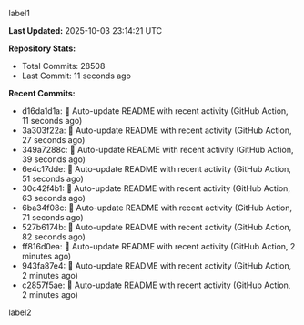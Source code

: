 
label1 
<!-- ACTIVITY_START -->
**Last Updated:** 2025-10-03 23:14:21 UTC

**Repository Stats:**
- Total Commits: 28508
- Last Commit: 11 seconds ago

**Recent Commits:**
- d16da1d1a: 🤖 Auto-update README with recent activity (GitHub Action, 11 seconds ago)
- 3a303f22a: 🤖 Auto-update README with recent activity (GitHub Action, 27 seconds ago)
- 349a7288c: 🤖 Auto-update README with recent activity (GitHub Action, 39 seconds ago)
- 6e4c17dde: 🤖 Auto-update README with recent activity (GitHub Action, 51 seconds ago)
- 30c42f4b1: 🤖 Auto-update README with recent activity (GitHub Action, 63 seconds ago)
- 6ba34f08c: 🤖 Auto-update README with recent activity (GitHub Action, 71 seconds ago)
- 527b6174b: 🤖 Auto-update README with recent activity (GitHub Action, 82 seconds ago)
- ff816d0ea: 🤖 Auto-update README with recent activity (GitHub Action, 2 minutes ago)
- 943fa87e4: 🤖 Auto-update README with recent activity (GitHub Action, 2 minutes ago)
- c2857f5ae: 🤖 Auto-update README with recent activity (GitHub Action, 2 minutes ago)
<!-- ACTIVITY_END -->

label2
